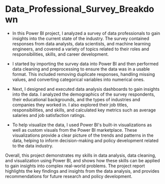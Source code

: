 # Data_Professional_Survey_Breakdown

- In this Power BI project, I analyzed a survey of data professionals to gain insights into the current state of the industry. The survey contained responses from data analysts, data scientists, and machine learning engineers, and covered a variety of topics related to their roles and responsibilities, skills, and career development.

- I started by importing the survey data into Power BI and then performed data cleaning and preprocessing to ensure the data was in a usable format. This included removing duplicate responses, handling missing values, and converting categorical variables into numerical ones.

- Next, I designed and executed data analysis dashboards to gain insights into the data. I analyzed the demographics of the survey respondents, their educational backgrounds, and the types of industries and companies they worked in. I also explored their job titles, responsibilities, and skills, and calculated key metrics such as average salaries and job satisfaction ratings.

- To help visualize the data, I used Power BI's built-in visualizations as well as custom visuals from the Power BI marketplace. These visualizations provide a clear picture of the trends and patterns in the data, helping to inform decision-making and policy development related to the data industry.

Overall, this project demonstrates my skills in data analysis, data cleaning, and visualization using Power BI, and shows how these skills can be applied to gain insights into complex real-world problems. The project report highlights the key findings and insights from the data analysis, and provides recommendations for future research and policy development.
